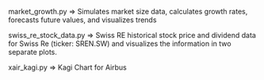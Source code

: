market_growth.py => Simulates market size data, calculates growth rates, forecasts future values, and visualizes trends

swiss_re_stock_data.py => Swiss RE historical stock price and dividend data for Swiss Re (ticker: SREN.SW) and visualizes the information in two separate plots.

xair_kagi.py => Kagi Chart for Airbus

